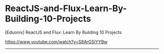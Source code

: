 # ReactJS-and-Flux-Learn-By-Building-10-Projects
[Eduonix] ReactJS and Flux: Learn By Building 10 Projects

https://www.youtube.com/watch?v=S8ArGSiYYBw

___


